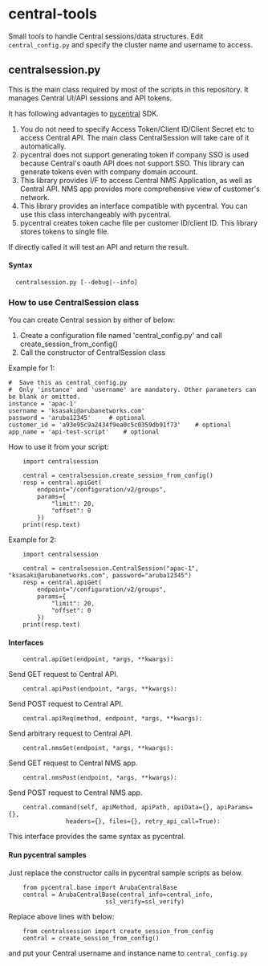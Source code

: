 # central-tools

Small tools to handle Central sessions/data structures.
Edit `central_config.py` and specify the cluster name and username to access.


## centralsession.py

This is the main class required by most of the scripts in this repository.
It manages Central UI/API sessions and API tokens.

It has following advantages to [pycentral](https://github.com/aruba/pycentral) SDK.

1. You do not need to specify Access Token/Client ID/Client Secret etc to access Central API.
   The main class CentralSession will take care of it automatically.
2. pycentral does not support generating token if company SSO is used because Central's oauth API does not support SSO.
   This library can generate tokens even with company domain account. 
3. This library provides I/F to access Central NMS Application, as well as Central API.
   NMS app provides more comprehensive view of customer's network.
4. This library provides an interface compatible with pycentral. You can use this class interchangeably with pycentral.
5. pycentral creates token cache file per customer ID/client ID. This library stores tokens to single file.

If directly called it will test an API and return the result.

#### Syntax
```
  centralsession.py [--debug|--info]
```

### How to use CentralSession class
You can create Central session by either of below:

1. Create a configuration file named 'central_config.py' and call create_session_from_config()
2. Call the constructor of CentralSession class

Example for 1:
```
#  Save this as central_config.py
#  Only 'instance' and 'username' are mandatory. Other parameters can be blank or omitted.
instance = 'apac-1'
username = 'ksasaki@arubanetworks.com'
password = 'aruba12345'     # optional
customer_id = 'a93e95c9a2434f9ea0c5c0359db91f73'    # optional
app_name = 'api-test-script'    # optional
```
How to use it from your script:
```
    import centralsession

    central = centralsession.create_session_from_config()
    resp = central.apiGet(
        endpoint="/configuration/v2/groups",
        params={
            "limit": 20,
            "offset": 0
        })
    print(resp.text)
```

Example for 2:
```
    import centralsession

    central = centralsession.CentralSession("apac-1", "ksasaki@arubanetworks.com", password="aruba12345")
    resp = central.apiGet(
        endpoint="/configuration/v2/groups",
        params={
            "limit": 20,
            "offset": 0
        })
    print(resp.text)
```

#### Interfaces
```
    central.apiGet(endpoint, *args, **kwargs):
```
Send GET request to Central API.

```
    central.apiPost(endpoint, *args, **kwargs):
```
Send POST request to Central API.

```
    central.apiReq(method, endpoint, *args, **kwargs):
```
Send arbitrary request to Central API.

```
    central.nmsGet(endpoint, *args, **kwargs):
```
Send GET request to Central NMS app.

```
    central.nmsPost(endpoint, *args, **kwargs):
```
Send POST request to Central NMS app.

```
    central.command(self, apiMethod, apiPath, apiData={}, apiParams={},
                headers={}, files={}, retry_api_call=True):
```
This interface provides the same syntax as pycentral.

#### Run pycentral samples
Just replace the constructor calls in pycentral sample scripts as below.

```
    from pycentral.base import ArubaCentralBase
    central = ArubaCentralBase(central_info=central_info,
                           ssl_verify=ssl_verify)
```
Replace above lines with below:
```
    from centralsession import create_session_from_config 
    central = create_session_from_config()
```
and put your Central username and instance name to `central_config.py`

